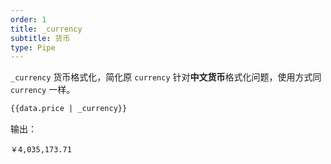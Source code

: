 ```yaml
---
order: 1
title: _currency
subtitle: 货币
type: Pipe
---
```


`_currency` 货币格式化，简化原 `currency` 针对**中文货币**格式化问题，使用方式同 `currency` 一样。

```html
{{data.price | _currency}}
```

输出：

```
￥4,035,173.71
```
